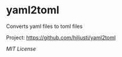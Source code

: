 # yaml2toml
Converts yaml files to toml files

Project: https://github.com/hiljusti/yaml2toml

_MIT License_
